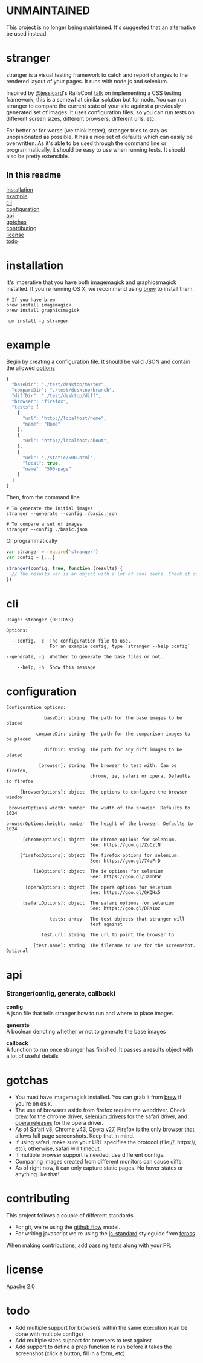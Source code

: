 # UNMAINTAINED

This project is no longer being maintained. It's suggested that an alternative be used instead.

stranger
========

stranger is a visual testing framework to catch and report changes to the rendered layout of your pages. It runs with node.js and selenium.

Inspired by [@jessicard](https://twitter.com/jessicard)'s RailsConf [talk](http://confreaks.tv/videos/railsconf2015-implementing-a-visual-css-testing-framework) on implementing a CSS testing framework, this is a somewhat similar solution but for node. You can run stranger to compare the current state of your site against a previously generated set of images. It uses configuration files, so you can run tests on different screen sizes, different browsers, different urls, etc.

For better or for worse (we think better), stranger tries to stay as unopinionated as possible. It has a nice set of defaults which can easily be overwritten. As it's able to be used through the command line or programmatically, it should be easy to use when running tests. It should also be pretty extensible.

## In this readme

[installation](#installation)  
[example](#example)  
[cli](#cli)  
[configuration](#configuration)  
[api](#api)  
[gotchas](#gotchas)  
[contributing](#contributing)  
[license](LICENSE.md)  
[todo](#todo)

# installation

It's imperative that you have both imagemagick and graphicsmagick installed. If you're running OS X, we recommend using [brew](http://brew.sh) to install them.

```shell
# If you have brew
brew install imagemagick
brew install graphicsmagick
```

```shell
npm install -g stranger
```

# example

Begin by creating a configuration file. It should be valid JSON and contain the allowed [options](#configuration)

```javascript
{
  "baseDir": "./test/desktop/master",
  "compareDir": "./test/desktop/branch",
  "diffDir": "./test/desktop/diff",
  "browser": "firefox",
  "tests": [
    {
      "url": "http://localhost/home",
      "name": "Home"
    },
    {
      "url": "http://localhost/about",
    },
    {
      "url": "./static/500.html",
      "local": true,
      "name": "500-page"
    }
  ]
}
```

Then, from the command line
```shell
# To generate the initial images
stranger --generate --config ./basic.json

# To compare a set of images
stranger --config ./basic.json
```

Or programmatically
```javascript
var stranger = require('stranger')
var config = {...}

stranger(config, true, function (results) {
  // The results var is an object with a lot of cool deets. Check it out!
})
```

# cli

```
Usage: stranger {OPTIONS}

Options:

  --config, -c  The configuration file to use.
                For an example config, type `stranger --help config`

--generate, -g  Whether to generate the base files or not.

    --help, -h  Show this message
```

# configuration

```
Configuration options:

              baseDir: string  The path for the base images to be placed

           compareDir: string  The path for the comparison images to be placed

              diffDir: string  The path for any diff images to be placed

            [browser]: string  The browser to test with. Can be firefox,
                               chrome, ie, safari or opera. Defaults to firefox

     [browserOptions]: object  The options to configure the browser window

 browserOptions.width: number  The width of the browser. Defaults to 1024

browserOptions.height: number  The height of the browser. Defaults to 1024

      [chromeOptions]: object  The chrome options for selenium.
                               See: https://goo.gl/ZoCztN

     [firefoxOptions]: object  The firefox options for selenium.
                               See: https://goo.gl/74oFrD

          [ieOptions]: object  The ie options for selenium
                               See: https://goo.gl/3zmhPW

       [operaOptions]: object  The opera options for selenium
                               See: https://goo.gl/QKQHx5

      [safariOptions]: object  The safari options for selenium
                               See: https://goo.gl/DRK1oz

                tests: array   The test objects that stranger will
                               test against

             test.url: string  The url to point the browser to

          [test.name]: string  The filename to use for the screenshot. Optional

```

# api

### **Stranger(config, generate, callback)**
**config**  
A json file that tells stranger how to run and where to place images

**generate**  
A boolean denoting whether or not to generate the base images

**callback**  
A function to run once stranger has finished. It passes a results object with a lot of useful details

# gotchas

* You must have imagemagick installed. You can grab it from [brew](https://brew.sh) if you're on os x.
* The use of browsers aside from firefox require the webdriver. Check [brew](https://brew.sh) for the chrome driver, [selenium drivers](https://selenium-release.storage.googleapis.com/index.html) for the safari driver, and [opera releases](https://github.com/operasoftware/operachromiumdriver/releases) for the opera driver.
* As of Safari v8, Chrome v43, Opera v27, Firefox is the only browser that allows full page screenshots. Keep that in mind.
* If using safari, make sure your URL specifies the protocol (file://, https://, etc), otherwise, safari will timeout.
* If multiple browser support is needed, use different configs.
* Comparing images created from different monitors can cause diffs.
* As of right now, it can only capture static pages. No hover states or anything like that!

# contributing

This project follows a couple of different standards.

* For git, we're using the [github flow](https://guides.github.com/introduction/flow/index.html) model.
* For writing javascript we're using the [js-standard](https://github.com/feross/standard) styleguide from [feross](https://github.com/feross).

When making contributions, add passing tests along with your PR.

# license

[Apache 2.0](LICENSE.md)

# todo

* Add multiple support for browsers within the same execution (can be done with multiple configs)
* Add multiple sizes support for browsers to test against
* Add support to define a prep function to run before it takes the screenshot (click a button, fill in a form, etc)
